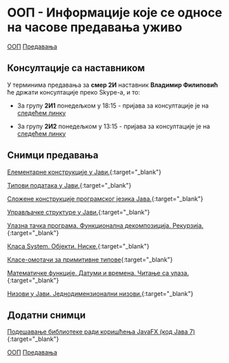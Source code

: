 # ООП - Информације које се односе на часове предавања уживо

[ООП](../../README.md) [Предавања](../README.md)

## Консултације са наставником

У терминима предавања за **смер 2И** наставник **Владимир Филиповић** ће држати консултације преко Skype-a, и то:

- За групу **2И1** понедељком у 18:15 - пријава за консултације је на [следећем линку](https://join.skype.com/jzmnNFQGTg7o)

- За групу **2И2** понедељком у 13:15 - пријава за консултације је на [следећем линку](https://join.skype.com/hyMt7Yy4cCQC)

## Снимци предавања

[Елементарне конструкције у Јави.](https://www.youtube.com/watch?v=pIK0e6B3UHw&feature=youtu.be){:target="_blank"}

[Типови података у Јави.](https://www.youtube.com/watch?v=0SSqu04BJqU&feature=youtu.be){:target="_blank"}

[Сложене конструкције програмског језика Јава.](https://www.youtube.com/watch?v=H_Um2iYeNqc&feature=youtu.be){:target="_blank"}

[Управљачке структуре у Јави.](https://www.youtube.com/watch?v=CeXqaMvtQFE&feature=youtu.be&t=0m0s){:target="_blank"}

[Улазна тачка програма. Функционална декомпозиција. Рекурзија.](https://youtu.be/Wh9S8oQ7O6U){:target="_blank"}

[Класа System. Објекти. Ниске.](https://youtu.be/d5-U_Ds7Qy8){:target="_blank"}

[Класе-омотачи за примитивне типове](https://www.youtube.com/watch?v=7aen-NVmfUs&feature=youtu.be&t=0m0s){:target="_blank"}

[Математичке функције. Датуми и времена. Читање са улаза.](https://www.youtube.com/watch?v=LCBrzO7oxzw&feature=youtu.be&t=0m0s){:target="_blank"}

[Низови у Јави. Једнодимензионални низови.](https://www.youtube.com/watch?v=ZJP5WIINRos&feature=youtu.be&t=0m0s){:target="_blank"}

## Додатни снимци

[Подешавање библиотеке ради коришћења JavaFX (код Јава 7)](https://www.youtube.com/watch?v=QMD0JHiz6PQ&list=PL4uJwj46TjzPI5jJ-D-tx9gW_3ZUnjp1B&index=1){:target="_blank"}

[ООП](../../README.md) [Предавања](../README.md)
